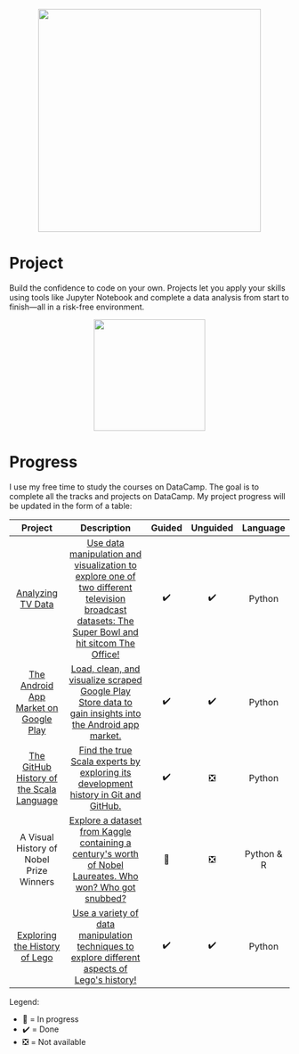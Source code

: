<p align="center"> 
<img src="https://cdn.datacamp.com/main-app/assets/brand/logos/DataCamp_Horizontal_RGB-d196011f63ebda76dc5c9772425cf9541b8639af842d5e5476ef10f2460ed1e4.png" width="400">
</p>

# Project

Build the confidence to code on your own. Projects let you apply your skills using tools like Jupyter Notebook and complete a data analysis from start to finish—all in a risk-free environment.

<p align="center"> 
<img src="https://cdn.datacamp.com/main-app/assets/projects/projects-illustration-fb3e253ea0527cd53aafbd5ed1c4570a5c818c8deba9d0cedceb095bf64cb3fa.svg" width="200">
</p>

# Progress

I use my free time to study the courses on DataCamp. The goal is to complete all the tracks and projects on DataCamp. My project progress will be updated in the form of a table:

|                           Project                            |                         Description                          |       Guided       |      Unguided      | Language |
| :----------------------------------------------------------: | :----------------------------------------------------------: | :----------------: | :----------------: | :------: |
| [Analyzing TV Data](https://github.com/UMRKawhi/DataCamp-Project/tree/main/Analyzing%20TV%20Data) | [Use data manipulation and visualization to explore one of two different television broadcast datasets: The Super Bowl and hit sitcom The Office!](https://learn.datacamp.com/projects/tv-data) | :heavy_check_mark: | :heavy_check_mark: |  Python  |
| [The Android App Market on Google Play](https://github.com/UMRKawhi/DataCamp-Project/tree/main/The%20Android%20App%20Market%20on%20Google%20Play) | [Load, clean, and visualize scraped Google Play Store data to gain insights into the Android app market.](https://learn.datacamp.com/projects/android-app-market/guided/[object%20Object]) | :heavy_check_mark: | :heavy_check_mark: |  Python  |
| [The GitHub History of the Scala Language](https://github.com/UMRKawhi/DataCamp-Project/tree/main/The%20GitHub%20History%20of%20the%20Scala%20Language) | [Find the true Scala experts by exploring its development history in Git and GitHub.](https://learn.datacamp.com/projects/163) |:heavy_check_mark:|:negative_squared_cross_mark:|Python|
| A Visual History of Nobel Prize Winners | [Explore a dataset from Kaggle containing a century's worth of Nobel Laureates. Who won? Who got snubbed?](https://learn.datacamp.com/projects/nobel-winners/guided/[object%20Object]) |:construction:|:negative_squared_cross_mark:|Python & R|
| [Exploring the History of Lego](https://github.com/UMRKawhi/DataCamp-Project/tree/main/Exploring%20the%20History%20of%20Lego) | [Use a variety of data manipulation techniques to explore different aspects of Lego's history!](https://learn.datacamp.com/projects/history-of-lego) |:heavy_check_mark:|:heavy_check_mark:|Python|

Legend: 

* :construction: = In progress
* :heavy_check_mark: = Done
* :negative_squared_cross_mark: = Not available
